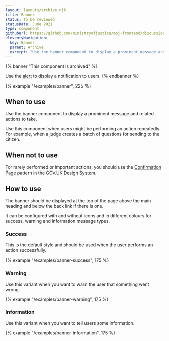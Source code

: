 ```yaml
---
layout: layouts/archive.njk
title: Banner
status: To be reviewed
statusDate: June 2021
type: component
githuburl: https://github.com/ministryofjustice/moj-frontend/discussions/835
eleventyNavigation:
  key: Banner
  parent: Archive
  excerpt: "Use the banner component to display a prominent message and related actions to take."
---
```


{% banner "This component is archived" %}

Use the [alert](https://design-patterns.service.justice.gov.uk/components/alert) to display a notification to users.
{% endbanner %}

{% example "/examples/banner", 225 %}

## When to use

Use the banner component to display a prominent message and related actions to take.

Use this component when users might be performing an action repeatedly. For example, when a judge creates a batch of questions for sending to the citizen.

## When not to use

For rarely performed or important actions, you should use the [Confirmation Page](https://design-system.service.gov.uk/patterns/confirmation-pages/) pattern in the GOV.UK Design System.

## How to use

The banner should be displayed at the top of the page above the main heading and below the back link if there is one.

It can be configured with and without icons and in different colours for success, warning and information message types.

### Success

This is the default style and should be used when the user performs an action successfully.

{% example "/examples/banner-success", 175 %}

### Warning

Use this variant when you want to warn the user that something went wrong.

{% example "/examples/banner-warning", 175 %}

### Information

Use this variant when you want to tell users some information.

{% example "/examples/banner-information", 175 %}
